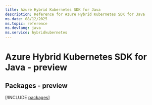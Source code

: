 ```yaml
---
title: Azure Hybrid Kubernetes SDK for Java
description: Reference for Azure Hybrid Kubernetes SDK for Java
ms.date: 08/12/2025
ms.topic: reference
ms.devlang: java
ms.service: hybridkubernetes
---
```

# Azure Hybrid Kubernetes SDK for Java - preview
## Packages - preview
[!INCLUDE [packages](hybrid-kubernetes-index.md)]